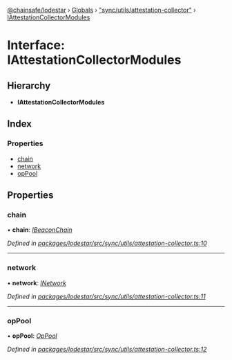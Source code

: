 [@chainsafe/lodestar](../README.md) › [Globals](../globals.md) › ["sync/utils/attestation-collector"](../modules/_sync_utils_attestation_collector_.md) › [IAttestationCollectorModules](_sync_utils_attestation_collector_.iattestationcollectormodules.md)

# Interface: IAttestationCollectorModules

## Hierarchy

* **IAttestationCollectorModules**

## Index

### Properties

* [chain](_sync_utils_attestation_collector_.iattestationcollectormodules.md#chain)
* [network](_sync_utils_attestation_collector_.iattestationcollectormodules.md#network)
* [opPool](_sync_utils_attestation_collector_.iattestationcollectormodules.md#oppool)

## Properties

###  chain

• **chain**: *[IBeaconChain](_chain_interface_.ibeaconchain.md)*

*Defined in [packages/lodestar/src/sync/utils/attestation-collector.ts:10](https://github.com/ChainSafe/lodestar/blob/c806550/packages/lodestar/src/sync/utils/attestation-collector.ts#L10)*

___

###  network

• **network**: *[INetwork](_network_interface_.inetwork.md)*

*Defined in [packages/lodestar/src/sync/utils/attestation-collector.ts:11](https://github.com/ChainSafe/lodestar/blob/c806550/packages/lodestar/src/sync/utils/attestation-collector.ts#L11)*

___

###  opPool

• **opPool**: *[OpPool](../classes/_oppool_oppool_.oppool.md)*

*Defined in [packages/lodestar/src/sync/utils/attestation-collector.ts:12](https://github.com/ChainSafe/lodestar/blob/c806550/packages/lodestar/src/sync/utils/attestation-collector.ts#L12)*
